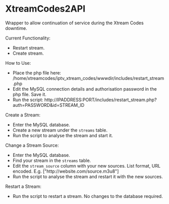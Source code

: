 # XtreamCodes2API
Wrapper to allow continuation of service during the Xtream Codes downtime.

Current Functionality:
- Restart stream.
- Create stream.

How to Use:
- Place the php file here: /home/xtreamcodes/iptv_xtream_codes/wwwdir/includes/restart_stream.php
- Edit the MySQL connection details and authorisation password in the php file. Save it.
- Run the script: http://IPADDRESS:PORT/includes/restart_stream.php?auth=PASSWORD&id=STREAM_ID

Create a Stream:
- Enter the MySQL database.
- Create a new stream under the `streams` table.
- Run the script to analyse the stream and start it.

Change a Stream Source:
- Enter the MySQL database.
- Find your stream in the `streams` table.
- Edit the `stream_source` column with your new sources. List format, URL encoded. E.g. ["http:\/\/website.com\/source.m3u8"]
- Run the script to analyse the stream and restart it with the new sources.

Restart a Stream:
- Run the script to restart a stream. No changes to the database required.
